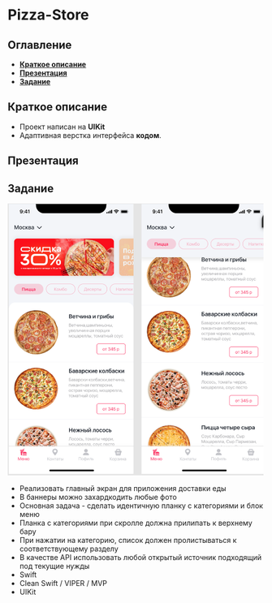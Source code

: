 # Pizza-Store
## Оглавление
- **[Краткое описание](#Basic)**
- **[Презентация](#Presentation)**
- **[Задание](#Task)**


## <a id="Basic"></a>Краткое описание
- Проект написан на **UIKit**
- Адаптивная верстка интерфейса **кодом**.
## <a id="Presentation"></a>Презентация

## <a id="Task"></a>Задание
![Главный экран](./presentation/1.png)
- Реализовать главный экран для приложения доставки еды
- В баннеры можно захардкодить любые фото
- Основная задача - сделать идентичную планку с категориями и блок меню
- Планка с категориями при скролле должна прилипать к верхнему бару
- При нажатии на категорию, список должен пролистываться к соответствующему разделу
- В качестве API использовать любой открытый источник подходящий под текущие нужды
- Swift
- Clean Swift / VIPER / MVP
- UIKit
